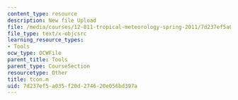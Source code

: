 ```yaml
---
content_type: resource
description: New file Upload
file: /media/courses/12-811-tropical-meteorology-spring-2011/7d237ef5a035f20d274620e056bd397a_tcon.m
file_type: text/x-objcsrc
learning_resource_types:
- Tools
ocw_type: OCWFile
parent_title: Tools
parent_type: CourseSection
resourcetype: Other
title: tcon.m
uid: 7d237ef5-a035-f20d-2746-20e056bd397a
---
```

